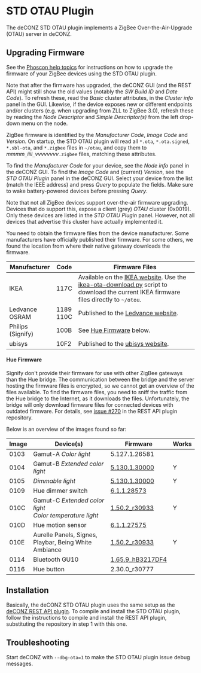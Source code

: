 # STD OTAU Plugin
The deCONZ STD OTAU plugin implements a ZigBee Over-the-Air-Upgrade (OTAU) server in deCONZ.

## Upgrading Firmware
See the [Phoscon help topics](https://phoscon.de/en/support#ota-update-osram-devices) for instructions on how to upgrade the firmware of your ZigBee devices using the STD OTAU plugin.

Note that after the firmware has upgraded, the deCONZ GUI (and the REST API) might still show the old values (notably the _SW Build ID_ and _Date Code_).
To refresh these, read the _Basic_ cluster attributes, in the _Cluster info_ panel in the GUI.
Likewise, if the device exposes new or different endpoints and/or clusters (e.g. when upgrading from ZLL to ZigBee 3.0), refresh these by reading the _Node Descriptor_ and _Simple Descriptor(s)_ from the left drop-down menu on the node.

ZigBee firmware is identified by the _Manufacturer Code_, _Image Code_ and _Version_.
On startup, the STD OTAU plugin will read all `*.ota`, `*.ota.signed`, `*.sbl-ota`, and `*.zigbee` files in `~/otau`, and copy them to _mmmm_`_`_iiii_`_`_vvvvvvvv_`.zigbee` files, matching these attributes.

To find the _Manufacturer Code_ for your device, see the _Node info_ panel in the deCONZ GUI.  To find the _Image Code_ and (current) _Version_, see the _STD OTAU Plugin_ panel in the deCONZ GUI.
Select your device from the list (match the IEEE address) and press _Query_ to populate the fields.
Make sure to wake battery-powered devices before pressing _Query_.

Note that not all ZigBee devices support over-the-air firmware upgrading.
Devices that do support this, expose a client (grey) _OTAU_ cluster (0x0019).
Only these devices are listed in the _STD OTAU Plugin_ panel.
However, not all devices that advertise this cluster have actually implemented it.

You need to obtain the firmware files from the device manufacturer.
Some manufacturers have officially published their firmware.
For some others, we found the location from where their native gateway downloads the firmware.

Manufacturer | Code | Firmware Files
-- | -- | --
IKEA | 117C | Available on the [IKEA website](http://fw.ota.homesmart.ikea.net/feed/version_info.json).  Use the [ikea-ota-download.py](https://github.com/dresden-elektronik/deconz-rest-plugin/blob/master/ikea-ota-download.py) script to download the current IKEA firmware files directly to `~/otou`.
Ledvance<br>OSRAM | 1189<br>110C | Published to the [Ledvance website](https://update.ledvance.com/firmware-overview?submit=all).
Philips (Signify) | 100B | See [Hue Firmware](#hue-firmware) below.
ubisys | 10F2 | Published to the [ubisys website](http://www.ubisys.de/en/support/firmware/).

#### Hue Firmware

Signify don't provide their firmware for use with other ZigBee gateways than the Hue bridge.
The communication between the bridge and the server hosting the firmware files is encrypted, so we cannot get an overview of the files available.
To find the firmware files, you need to sniff the traffic from the Hue bridge to the Internet, as it downloads the files.
Unfortunately, the bridge will only download firmware files for connected devices with outdated firmware.
For details, see [issue #270](https://github.com/dresden-elektronik/deconz-rest-plugin/issues/270) in the REST API plugin repository.

Below is an overview of the images found so far:

Image | Device(s) | Firmware | Works
-- | -- | -- | --
0103 | Gamut-A _Color light_ | 5.127.1.26581
0104 | Gamut-B _Extended color light_ | [5.130.1.30000](http://fds.dc1.philips.com/firmware/ZGB_100B_0104/1107326256/ConnectedLamp-Atmel_0104_5.130.1.30000_0012.sbl-ota) | Y
0105 | _Dimmable light_ | [5.130.1.30000](http://fds.dc1.philips.com/firmware/ZGB_100B_0105/1107326256/WhiteLamp-Atmel-Target_0105_5.130.1.30000_0012.sbl-ota) | Y
0109 | Hue dimmer switch | [6.1.1.28573](http://fds.dc1.philips.com/firmware/ZGB_100B_0109/1107324829/Switch-ATmega_6.1.1.28573_0012.sbl-ota) |
010C | Gamut-C _Extended color light_<br>_Color temperature light_ | [1.50.2_r30933](http://fds.dc1.philips.com/firmware/ZGB_100B_010C/16783874/100B-010C-01001A02-ConfLight-Lamps_0012.zigbee) | Y
010D | Hue motion sensor | [6.1.1.27575](http://fds.dc1.philips.com/firmware/ZGB_100B_010D/1107323831/Sensor-ATmega_6.1.1.27575_0012.sbl-ota) |
010E | Aurelle Panels, Signes, Playbar, Being White Ambiance | [1.50.2_r30933](http://fds.dc1.philips.com/firmware/ZGB_100B_010E/16783620/100B-010E-01001904-ConfLight-ModuLum_0012.zigbee) | Y
0114 | Bluetooth GU10 | [1.65.9_hB3217DF4](http://fds.dc1.philips.com/firmware/ZGB_100B_0114/16780032/100B-0114-01000B00-ConfLightBLE-Lamps-EFR32MG21.zigbee) |
0116 | Hue button | 2.30.0_r30777 |

## Installation

Basically, the deCONZ STD OTAU plugin uses the same setup as the [deCONZ REST API plugin](https://github.com/dresden-elektronik/deconz-rest-plugin).
To compile and install the STD OTAU plugin, follow the instructions to compile and install the REST API plugin, substituting the repository in step 1 with this one.

## Troubleshooting
Start deCONZ with `--dbg-ota=1` to make the STD OTAU plugin issue debug messages.
